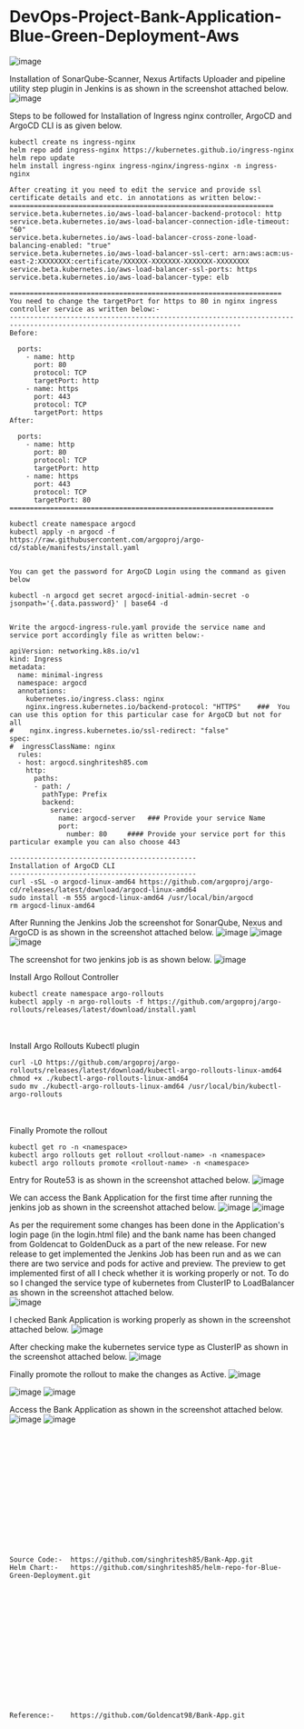 # DevOps-Project-Bank-Application-Blue-Green-Deployment-Aws

![image](https://github.com/user-attachments/assets/0a771a89-8ba6-4279-ab7a-b5c591ae2cd8)

Installation of SonarQube-Scanner, Nexus Artifacts Uploader and pipeline utility step plugin in Jenkins is as shown in the screenshot attached below.
![image](https://github.com/user-attachments/assets/9c8168bc-8fd1-4dfb-ad22-9a0d98d5850d)

Steps to be followed for Installation of Ingress nginx controller, ArgoCD and ArgoCD CLI is as given below.
```
kubectl create ns ingress-nginx
helm repo add ingress-nginx https://kubernetes.github.io/ingress-nginx
helm repo update
helm install ingress-nginx ingress-nginx/ingress-nginx -n ingress-nginx

After creating it you need to edit the service and provide ssl certificate details and etc. in annotations as written below:- 
=================================================================
service.beta.kubernetes.io/aws-load-balancer-backend-protocol: http
service.beta.kubernetes.io/aws-load-balancer-connection-idle-timeout: "60"
service.beta.kubernetes.io/aws-load-balancer-cross-zone-load-balancing-enabled: "true"
service.beta.kubernetes.io/aws-load-balancer-ssl-cert: arn:aws:acm:us-east-2:XXXXXXXX:certificate/XXXXXX-XXXXXXX-XXXXXXX-XXXXXXXX
service.beta.kubernetes.io/aws-load-balancer-ssl-ports: https
service.beta.kubernetes.io/aws-load-balancer-type: elb

===================================================================
You need to change the targetPort for https to 80 in nginx ingress controller service as written below:-
-------------------------------------------------------------------------------------------------------------------------------
Before:

  ports:
    - name: http
      port: 80
      protocol: TCP
      targetPort: http
    - name: https
      port: 443
      protocol: TCP
      targetPort: https
After:

  ports:
    - name: http
      port: 80
      protocol: TCP
      targetPort: http
    - name: https
      port: 443
      protocol: TCP
      targetPort: 80
=================================================================

kubectl create namespace argocd
kubectl apply -n argocd -f https://raw.githubusercontent.com/argoproj/argo-cd/stable/manifests/install.yaml


You can get the password for ArgoCD Login using the command as given below

kubectl -n argocd get secret argocd-initial-admin-secret -o jsonpath='{.data.password}' | base64 -d


Write the argocd-ingress-rule.yaml provide the service name and service port accordingly file as written below:-

apiVersion: networking.k8s.io/v1
kind: Ingress
metadata:
  name: minimal-ingress
  namespace: argocd
  annotations:
    kubernetes.io/ingress.class: nginx
    nginx.ingress.kubernetes.io/backend-protocol: "HTTPS"    ###  You can use this option for this particular case for ArgoCD but not for all
#    nginx.ingress.kubernetes.io/ssl-redirect: "false"
spec:
#  ingressClassName: nginx
  rules:
  - host: argocd.singhritesh85.com
    http:
      paths:
      - path: /
        pathType: Prefix
        backend:
          service:
            name: argocd-server   ### Provide your service Name
            port:
              number: 80     #### Provide your service port for this particular example you can also choose 443

----------------------------------------------
Installation of ArgoCD CLI
----------------------------------------------
curl -sSL -o argocd-linux-amd64 https://github.com/argoproj/argo-cd/releases/latest/download/argocd-linux-amd64
sudo install -m 555 argocd-linux-amd64 /usr/local/bin/argocd
rm argocd-linux-amd64

```

After Running the Jenkins Job the screenshot for SonarQube, Nexus and ArgoCD is as shown in the screenshot attached below.
![image](https://github.com/user-attachments/assets/9ccf6f5d-536f-4d87-b215-1e91e014d1af)
![image](https://github.com/user-attachments/assets/e9b919d3-21dd-406e-8db0-5c760b5dd32b)
![image](https://github.com/user-attachments/assets/8a5e6c10-b1bf-472b-ade2-f087e3f1bc84)

The screenshot for two jenkins job is as shown below.
![image](https://github.com/user-attachments/assets/f684c8d3-5c39-4615-b29a-99ef79195866)

Install Argo Rollout Controller
```
kubectl create namespace argo-rollouts
kubectl apply -n argo-rollouts -f https://github.com/argoproj/argo-rollouts/releases/latest/download/install.yaml
```
<br><br/>
Install Argo Rollouts Kubectl plugin
```
curl -LO https://github.com/argoproj/argo-rollouts/releases/latest/download/kubectl-argo-rollouts-linux-amd64
chmod +x ./kubectl-argo-rollouts-linux-amd64
sudo mv ./kubectl-argo-rollouts-linux-amd64 /usr/local/bin/kubectl-argo-rollouts
```
<br><br/>
Finally Promote the rollout
```
kubectl get ro -n <namespace>
kubectl argo rollouts get rollout <rollout-name> -n <namespace>
kubectl argo rollouts promote <rollout-name> -n <namespace>
```

Entry for Route53 is as shown in the screenshot attached below.
![image](https://github.com/user-attachments/assets/3c3de751-82d9-4c06-a6ae-12ef0bcd4f46)

We can access the Bank Application for the first time after running the jenkins job as shown in the screenshot attached below.
![image](https://github.com/user-attachments/assets/0fc21bc7-076d-4b9c-9ad9-cd6e34afac28)
![image](https://github.com/user-attachments/assets/5addf319-479f-45b7-89a7-4633ebb4d12b)

As per the requirement some changes has been done in the Application's login page (in the login.html file) and the bank name has been changed from Goldencat to GoldenDuck as a part of the new release.
For new release to get implemented the Jenkins Job has been run and as we can there are two service and pods for active and preview. The preview to get implemented first of all I check whether it is working properly or not. To do so I changed the service type of kubernetes from ClusterIP to LoadBalancer as shown in the screenshot attached below.  
![image](https://github.com/user-attachments/assets/5e138bd3-1cab-4f32-a935-23f09da25eda)

I checked Bank Application is working properly as shown in the screenshot attached below.
![image](https://github.com/user-attachments/assets/bf7e84f9-d779-4479-8bfb-cb95031f525b)

After checking make the kubernetes service type as ClusterIP as shown in the screenshot attached below.
![image](https://github.com/user-attachments/assets/5655806c-535b-42b9-a456-2dbcee6221d6)

Finally promote the rollout to make the changes as Active.
![image](https://github.com/user-attachments/assets/e74959c5-f8ea-4033-a5cd-f021e763bcae)

![image](https://github.com/user-attachments/assets/fe8ed082-e195-4b3f-b627-414c273b7eaf)
![image](https://github.com/user-attachments/assets/5f910d6a-7d95-4cfb-a2c9-0e526ca5abbf)

Access the Bank Application as shown in the screenshot attached below.
![image](https://github.com/user-attachments/assets/59e66faa-e92e-4c72-9cdb-9476f45c6f94)
![image](https://github.com/user-attachments/assets/ceda8436-8ae5-4f75-ace3-3a619f4a5a58)

<br><br/>
<br><br/>
<br><br/>
<br><br/>
<br><br/>
<br><br/>
```
Source Code:-  https://github.com/singhritesh85/Bank-App.git
Helm Chart:-   https://github.com/singhritesh85/helm-repo-for-Blue-Green-Deployment.git
```
<br><br/>
<br><br/>
<br><br/>
<br><br/>
<br><br/>
<br><br/>
```
Reference:-    https://github.com/Goldencat98/Bank-App.git
```
